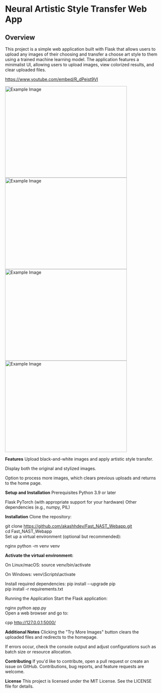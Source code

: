 # Neural Artistic Style Transfer Web App

## Overview
This project is a simple web application built with Flask that allows users to upload any images of their choosing and transfer a choose art style to them using a trained machine learning model. The application features a minimalist UI, allowing users to upload images, view colorized results, and clear uploaded files.

https://www.youtube.com/embed/R_dPeist9VI

<!-- Demo Screenshot 1 -->
<img src="https://github.com/user-attachments/assets/2c1b5096-7017-4633-9c57-b147ea92e07f" alt="Example Image" width="400" height="300"/>

<!-- Demo Screenshot 2 -->
<img src="https://github.com/user-attachments/assets/674ae6d4-8d64-4255-a243-6a9a4861652a" alt="Example Image" width="400" height="300"/>

<!-- Demo Screenshot 3 -->
<img src="https://github.com/user-attachments/assets/9026ace7-6491-416a-a83c-250a19009435" alt="Example Image" width="400" height="300"/>


<!-- Demo Screenshot 4 -->
<img src="https://github.com/user-attachments/assets/ab8364f5-fecf-4967-81f8-3497fc1ff732" alt="Example Image" width="400" height="300"/>


**Features**
Upload black-and-white images and apply artistic style transfer.

Display both the original and stylized images.

Option to process more images, which clears previous uploads and returns to the home page.

**Setup and Installation**
Prerequisites
Python 3.9 or later

Flask
PyTorch (with appropriate support for your hardware)
Other dependencies (e.g., numpy, PIL)

**Installation**
Clone the repository:

git clone https://github.com/akashhdev/Fast_NAST_Webapp.git  
cd Fast_NAST_Webapp  
Set up a virtual environment (optional but recommended):

nginx
python -m venv venv  

**Activate the virtual environment:**

On Linux/macOS:
source venv/bin/activate  

On Windows:
venv\Scripts\activate  

Install required dependencies:
pip install --upgrade pip  
pip install -r requirements.txt  

Running the Application
Start the Flask application:

nginx
python app.py  
Open a web browser and go to:

cpp
http://127.0.0.1:5000/  

**Additional Notes**
Clicking the "Try More Images" button clears the uploaded files and redirects to the homepage.

If errors occur, check the console output and adjust configurations such as batch size or resource allocation.

**Contributing**
If you'd like to contribute, open a pull request or create an issue on GitHub. Contributions, bug reports, and feature requests are welcome.

**License**
This project is licensed under the MIT License. See the LICENSE file for details.
